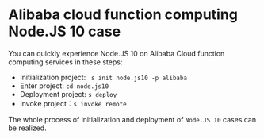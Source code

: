 # Alibaba cloud function computing Node.JS 10 case

You can quickly experience Node.JS 10 on Alibaba Cloud function computing services in these steps:

- Initialization project: ` s init node.js10 -p alibaba`
- Enter project: `cd node.js10`
- Deployment project: `s deploy`
- Invoke project：`s invoke remote`

The whole process of initialization and deployment of `Node.JS 10` cases can be realized.